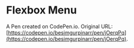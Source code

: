 # Flexbox Menu

A Pen created on CodePen.io. Original URL: [https://codepen.io/besimgurpinarr/pen/jOerqPq](https://codepen.io/besimgurpinarr/pen/jOerqPq).

